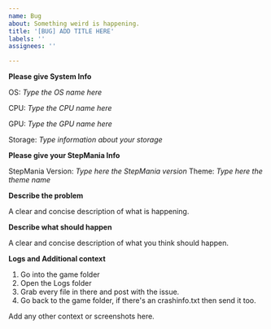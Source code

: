 ```yaml
---
name: Bug
about: Something weird is happening.
title: '[BUG] ADD TITLE HERE'
labels: ''
assignees: ''

---
```


**Please give System Info**

OS: *Type the OS name here*

CPU: *Type the CPU name here*

GPU: *Type the GPU name here*

Storage: *Type information about your storage*


**Please give your StepMania Info**

StepMania Version: *Type here the StepMania version*
Theme: *Type here the theme name*

**Describe the problem**

A clear and concise description of what is happening.

**Describe what should happen**

A clear and concise description of what you think should happen.

**Logs and Additional context**

1. Go into the game folder
2. Open the Logs folder
3. Grab every file in there and post with the issue.
4. Go back to the game folder, if there's an crashinfo.txt then send it too.

Add any other context or screenshots here.
